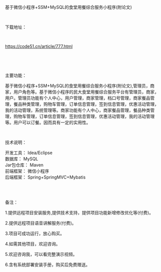 <p>基于微信小程序+SSM+MySQL的食堂用餐综合服务小程序(附论文)</p>

<p>&nbsp;</p>

<p>下载地址：</p>

<p>&nbsp;</p>

<p><a href="http://code51.cn/article/777.html">https://code51.cn/article/777.html</a></p>

<p>&nbsp;</p>

<p>&nbsp;</p>

<p>主要功能：</p>

<p><p>基于微信小程序+SSM+MySQL的食堂用餐综合服务小程序(附论文),管理员，商家，用户角色等。基于微信小程序的民大食堂用餐综合服务平台有管理员，商家，用户。管理员功能有个人中心，用户管理，商家管理，档口号管理，商家餐品管理，餐品种类管理，购物车管理，订单信息管理，签到信息管理，优惠活动管理，我的活动管理，系统管理等。商家功能有个人中心，商家餐品管理，餐品种类管理，购物车管理，订单信息管理，签到信息管理，优惠活动管理，我的活动管理等。用户可以订餐。因而具有一定的实用性。</p>
</p>

<p>&nbsp;</p>

<p>技术说明：</p>

<p><p>开发工具： Idea/Eclipse<br />
数据库： MySQL<br />
Jar包仓库： Maven<br />
前端框架： 微信小程序<br />
后端框架： Spring+SpringMVC+Mybatis<br />
&nbsp;</p>
</p>

<p>&nbsp;</p>

<p>备注：</p>

<p>1.提供远程项目安装服务,提供技术支持，提供项目功能新增修改优化等(付费)。</p>

<p>2.提供远程项目语音讲解服务(付费)。</p>

<p>3.项目可成功运行，放心购买。</p>

<p>4.如需其他项目，欢迎咨询。</p>

<p>5.欢迎咨询我，可以看完整演示视频。</p>

<p>6.含有系统部署安装手册，购买后免费赠送。</p>
